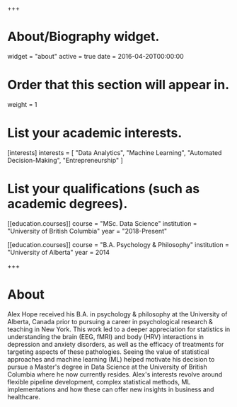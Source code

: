 +++
# About/Biography widget.
widget = "about"
active = true
date = 2016-04-20T00:00:00

# Order that this section will appear in.
weight = 1

# List your academic interests.
[interests]
  interests = [
    "Data Analytics",
    "Machine Learning",
    "Automated Decision-Making",
    "Entrepreneurship"
  ]

# List your qualifications (such as academic degrees).
[[education.courses]]
  course = "MSc. Data Science"
  institution = "University of British Columbia"
  year = "2018-Present"

[[education.courses]]
  course = "B.A. Psychology & Philosophy"
  institution = "University of Alberta"
  year = 2014


+++

# About

Alex Hope received his B.A. in psychology & philosophy at the University of Alberta, Canada prior to pursuing a career in psychological research & teaching in New York. This work led to a deeper appreciation for statistics in understanding the brain (EEG, fMRI) and body (HRV) interactions in depression and anxiety disorders, as well as the efficacy of treatments for targeting aspects of these pathologies. Seeing the value of statistical approaches and machine learning (ML) helped motivate his decision to pursue a Master's degree in Data Science at the University of British Columbia where he now currently resides. Alex's interests revolve around flexible pipeline development, complex statistical methods, ML implementations and how these can offer new insights in business and healthcare.
